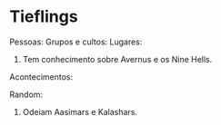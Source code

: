 # Tieflings

Pessoas:
Grupos e cultos:
Lugares:
1. Tem conhecimento sobre Avernus e os Nine Hells.

Acontecimentos:

Random:
1. Odeiam Aasimars e Kalashars.

